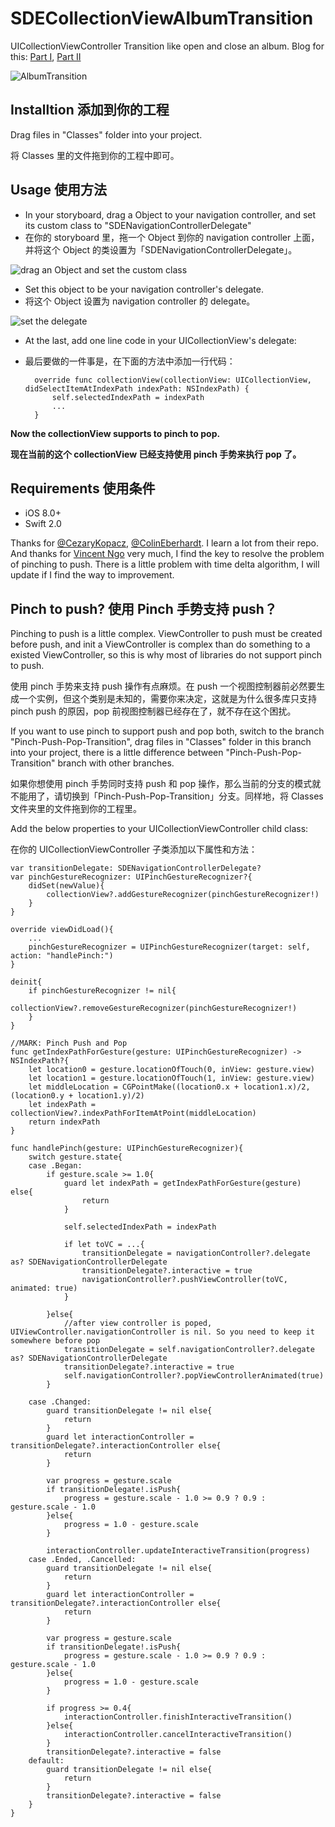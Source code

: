# SDECollectionViewAlbumTransition
UICollectionViewController Transition like open and close an album. Blog for this: [Part I](http://www.jianshu.com/p/7a35ee30e90c), [Part II](http://www.jianshu.com/p/2cdf0729934f)

![AlbumTransition](https://raw.githubusercontent.com/seedante/SDECollectionViewAlbumTransition/PinchPopTransition/AlbumTransition.gif)


## Installtion 添加到你的工程

Drag files in "Classes" folder into your project.

将 Classes 里的文件拖到你的工程中即可。

## Usage 使用方法

- In your storyboard, drag a Object to your navigation controller, and set its custom class to "SDENavigationControllerDelegate"
- 在你的 storyboard 里，拖一个 Object 到你的 navigation controller 上面，并将这个 Object 的类设置为「SDENavigationControllerDelegate」。

![drag an Object and set the custom class](https://raw.githubusercontent.com/seedante/SDECollectionViewAlbumTransition/PinchPopTransition/Config1.png)

- Set this object to be your navigation controller's delegate.
- 将这个 Object 设置为 navigation controller 的 delegate。

![set the delegate](https://raw.githubusercontent.com/seedante/SDECollectionViewAlbumTransition/PinchPopTransition/Config2.png)


- At the last, add one line code in your UICollectionView's delegate:
- 最后要做的一件事是，在下面的方法中添加一行代码：

        override func collectionView(collectionView: UICollectionView, didSelectItemAtIndexPath indexPath: NSIndexPath) {
            self.selectedIndexPath = indexPath
            ...
        }
        
**Now the collectionView supports to pinch to pop.**

**现在当前的这个 collectionView 已经支持使用 pinch 手势来执行 pop 了。**


## Requirements 使用条件

- iOS 8.0+
- Swift 2.0

Thanks for [@CezaryKopacz](https://github.com/CezaryKopacz/CKWaveCollectionViewTransition), [@ColinEberhardt](https://github.com/ColinEberhardt/VCTransitionsLibrary). I learn a lot from their repo.
And thanks for [ Vincent Ngo](http://www.raywenderlich.com/94565/how-to-create-an-ios-book-open-animation-part-1) very much, I find the key to resolve the problem of pinching to push.
There is a little problem with time delta algorithm, I will update if I find the way to improvement. 

## Pinch to push? 使用 Pinch 手势支持 push？

Pinching to push is a little complex. ViewController to push must be created before push, and init a ViewController is complex than do something to a existed ViewController, so this is why most of libraries do not support pinch to push. 

使用 pinch 手势来支持 push 操作有点麻烦。在 push 一个视图控制器前必然要生成一个实例，但这个类别是未知的，需要你来决定，这就是为什么很多库只支持 pinch push 的原因，pop 前视图控制器已经存在了，就不存在这个困扰。

If you want to use pinch to support push and pop both, switch to the branch "Pinch-Push-Pop-Transition", drag files in "Classes" folder in this branch into your project, 
there is a little difference between "Pinch-Push-Pop-Transition" branch with other branches.

如果你想使用 pinch 手势同时支持 push 和 pop 操作，那么当前的分支的模式就不能用了，请切换到「Pinch-Push-Pop-Transition」分支。同样地，将 Classes 文件夹里的文件拖到你的工程里。

Add the below properties to your UICollectionViewController child class:

在你的 UICollectionViewController 子类添加以下属性和方法：

    var transitionDelegate: SDENavigationControllerDelegate?
    var pinchGestureRecognizer: UIPinchGestureRecognizer?{
        didSet(newValue){
            collectionView?.addGestureRecognizer(pinchGestureRecognizer!)
        }
    }

    override viewDidLoad(){
        ...
        pinchGestureRecognizer = UIPinchGestureRecognizer(target: self, action: "handlePinch:")
    }
    
    deinit{
        if pinchGestureRecognizer != nil{
            collectionView?.removeGestureRecognizer(pinchGestureRecognizer!)
        }
    }

    //MARK: Pinch Push and Pop
    func getIndexPathForGesture(gesture: UIPinchGestureRecognizer) -> NSIndexPath?{
        let location0 = gesture.locationOfTouch(0, inView: gesture.view)
        let location1 = gesture.locationOfTouch(1, inView: gesture.view)
        let middleLocation = CGPointMake((location0.x + location1.x)/2, (location0.y + location1.y)/2)
        let indexPath = collectionView?.indexPathForItemAtPoint(middleLocation)
        return indexPath
    }

    func handlePinch(gesture: UIPinchGestureRecognizer){
        switch gesture.state{
        case .Began:
            if gesture.scale >= 1.0{
                guard let indexPath = getIndexPathForGesture(gesture) else{
                    return
                }

                self.selectedIndexPath = indexPath

                if let toVC = ...{
                    transitionDelegate = navigationController?.delegate as? SDENavigationControllerDelegate
                    transitionDelegate?.interactive = true
                    navigationController?.pushViewController(toVC, animated: true)
                }

            }else{
                //after view controller is poped, UIViewController.navigationController is nil. So you need to keep it somewhere before pop
                transitionDelegate = self.navigationController?.delegate as? SDENavigationControllerDelegate
                transitionDelegate?.interactive = true
                self.navigationController?.popViewControllerAnimated(true)
            }

        case .Changed:
            guard transitionDelegate != nil else{
                return
            }
            guard let interactionController = transitionDelegate?.interactionController else{
                return
            }

            var progress = gesture.scale
            if transitionDelegate!.isPush{
                progress = gesture.scale - 1.0 >= 0.9 ? 0.9 : gesture.scale - 1.0
            }else{
                progress = 1.0 - gesture.scale
            }

            interactionController.updateInteractiveTransition(progress)
        case .Ended, .Cancelled:
            guard transitionDelegate != nil else{
                return
            }
            guard let interactionController = transitionDelegate?.interactionController else{
                return
            }

            var progress = gesture.scale
            if transitionDelegate!.isPush{
                progress = gesture.scale - 1.0 >= 0.9 ? 0.9 : gesture.scale - 1.0
            }else{
                progress = 1.0 - gesture.scale
            }

            if progress >= 0.4{
                interactionController.finishInteractiveTransition()
            }else{
                interactionController.cancelInteractiveTransition()
            }
            transitionDelegate?.interactive = false
        default:
            guard transitionDelegate != nil else{
                return
            }
            transitionDelegate?.interactive = false
        }
    }
